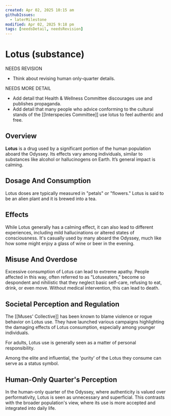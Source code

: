 ```yaml
---
created: Apr 02, 2025 10:15 am
githubIssues:
  - laterMilestone
modified: Apr 02, 2025 9:18 pm
tags: [needsDetail, needsRevision]
---
```


# Lotus (substance)

NEEDS REVISION
- Think about revising human only-quarter details.

NEEDS MORE DETAIL
- Add detail that Health & Wellness Committee discourages use and publishes propaganda.
- Add detail that many people who advice conforming to the cultural stands of the [[Interspecies Committee]] use lotus to feel authentic and free.

## Overview

**Lotus** is a drug used by a significant portion of the human population aboard the Odyssey. Its effects vary among individuals, similar to substances like alcohol or hallucinogens on Earth. It’s general impact is calming.

## **Dosage And Consumption**

Lotus doses are typically measured in "petals" or "flowers." Lotus is said to be an alien plant and it is brewed into a tea.

## **Effects**

While Lotus generally has a calming effect, it can also lead to different experiences, including mild hallucinations or altered states of consciousness. It's casually used by many aboard the Odyssey, much like how some might enjoy a glass of wine or beer in the evening.

## **Misuse And Overdose**

Excessive consumption of Lotus can lead to extreme apathy. People affected in this way, often referred to as "Lotuseaters," become so despondent and nihilistic that they neglect basic self-care, refusing to eat, drink, or even move. Without medical intervention, this can lead to death.

## **Societal Perception and Regulation**

The [[Muses' Collective]] has been known to blame violence or rogue behavior on Lotus use. They have launched various campaigns highlighting the damaging effects of Lotus consumption, especially among younger individuals.

For adults, Lotus use is generally seen as a matter of personal responsibility.

Among the elite and influential, the 'purity' of the Lotus they consume can serve as a status symbol.

## **Human-Only Quarter's Perception**

In the human-only quarter of the Odyssey, where authenticity is valued over performativity, Lotus is seen as unnecessary and superficial. This contrasts with the broader population's view, where its use is more accepted and integrated into daily life.